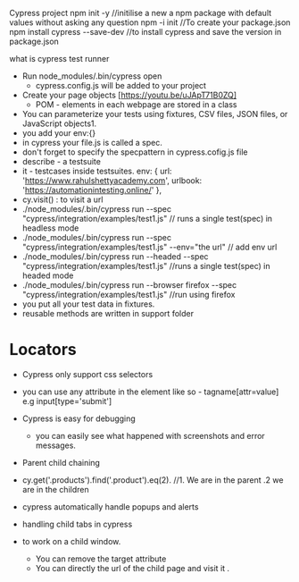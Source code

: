  Cypress project
 npm init -y //initilise a new a npm package with default values without asking any question
 npm -i init  //To create your package.json
 npm install cypress --save-dev //to install cypress and save the version in package.json

what is cypress test runner
* Run node_modules/.bin/cypress open
   * cypress.config.js will be added to your project
* Create your page objects  [https://youtu.be/uJApT71B0ZQ]
   * POM - elements in each webpage are stored in a class
*   You can parameterize your tests using fixtures, CSV files, JSON files, or JavaScript objects1.
*   you add your env:{}
* in cypress your file.js is called a spec.
* don't forget to specify the specpattern in cypress.cofig.js file
* describe - a testsuite
* it - testcases inside testsuites. env: {
    url: 'https://www.rahulshettyacademy.com',
    urlbook: 'https://automationintesting.online/'
  },
* cy.visit() : to visit a url
* ./node_modules/.bin/cypress run --spec "cypress/integration/examples/test1.js"   // runs a single test(spec) in headless mode
* ./node_modules/.bin/cypress run --spec "cypress/integration/examples/test1.js" --env="the url"   // add env url
* ./node_modules/.bin/cypress run --headed --spec "cypress/integration/examples/test1.js" //runs a single test(spec) in headed mode
* ./node_modules/.bin/cypress run --browser firefox  --spec "cypress/integration/examples/test1.js" //run using firefox
* you put all your test data in fixtures.
* reusable methods are written in support folder

# Locators

* Cypress only support css selectors
* you can use any attribute in the element like so - tagname[attr=value] e.g input[type='submit']

* Cypress is easy for debugging
  * you can easily see what happened with screenshots and error messages.

* Parent child chaining 
* cy.get('.products').find('.product').eq(2).                      //1. We are in the parent .2 we are in the children
* cypress automatically handle popups and alerts
* handling child tabs in cypress
* to work on a child window. 
  - You can remove the target attribute
  - You can directly the url of the child page and visit it .
